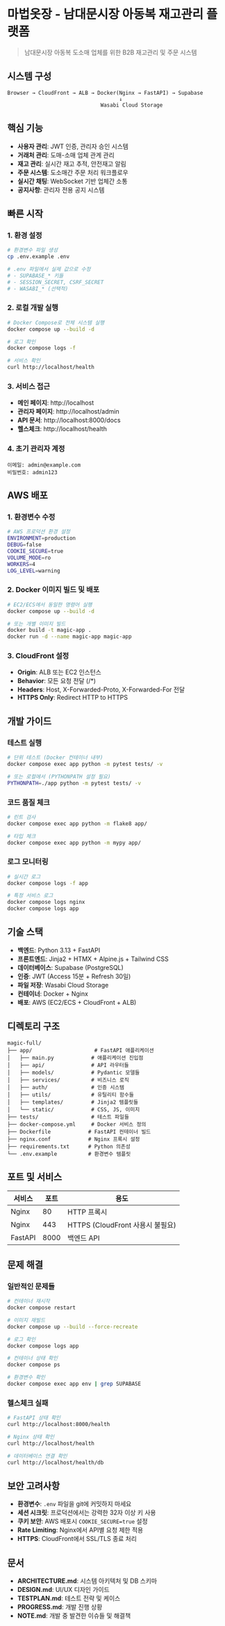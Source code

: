 # 마법옷장 - 남대문시장 아동복 재고관리 플랫폼

> 남대문시장 아동복 도소매 업체를 위한 B2B 재고관리 및 주문 시스템

## 시스템 구성

```
Browser → CloudFront → ALB → Docker(Nginx → FastAPI) → Supabase
                                    ↓
                              Wasabi Cloud Storage
```

## 핵심 기능

- **사용자 관리**: JWT 인증, 관리자 승인 시스템
- **거래처 관리**: 도매-소매 업체 관계 관리
- **재고 관리**: 실시간 재고 추적, 안전재고 알림
- **주문 시스템**: 도소매간 주문 처리 워크플로우
- **실시간 채팅**: WebSocket 기반 업체간 소통
- **공지사항**: 관리자 전용 공지 시스템

## 빠른 시작

### 1. 환경 설정

```bash
# 환경변수 파일 생성
cp .env.example .env

# .env 파일에서 실제 값으로 수정
# - SUPABASE_* 키들
# - SESSION_SECRET, CSRF_SECRET
# - WASABI_* (선택적)
```

### 2. 로컬 개발 실행

```bash
# Docker Compose로 전체 시스템 실행
docker compose up --build -d

# 로그 확인
docker compose logs -f

# 서비스 확인
curl http://localhost/health
```

### 3. 서비스 접근

- **메인 페이지**: http://localhost
- **관리자 페이지**: http://localhost/admin
- **API 문서**: http://localhost:8000/docs
- **헬스체크**: http://localhost/health

### 4. 초기 관리자 계정

```
이메일: admin@example.com
비밀번호: admin123
```

## AWS 배포

### 1. 환경변수 수정

```bash
# AWS 프로덕션 환경 설정
ENVIRONMENT=production
DEBUG=false
COOKIE_SECURE=true
VOLUME_MODE=ro
WORKERS=4
LOG_LEVEL=warning
```

### 2. Docker 이미지 빌드 및 배포

```bash
# EC2/ECS에서 동일한 명령어 실행
docker compose up --build -d

# 또는 개별 이미지 빌드
docker build -t magic-app .
docker run -d --name magic-app magic-app
```

### 3. CloudFront 설정

- **Origin**: ALB 또는 EC2 인스턴스
- **Behavior**: 모든 요청 전달 (/*) 
- **Headers**: Host, X-Forwarded-Proto, X-Forwarded-For 전달
- **HTTPS Only**: Redirect HTTP to HTTPS

## 개발 가이드

### 테스트 실행

```bash
# 단위 테스트 (Docker 컨테이너 내부)
docker compose exec app python -m pytest tests/ -v

# 또는 로컬에서 (PYTHONPATH 설정 필요)
PYTHONPATH=./app python -m pytest tests/ -v
```

### 코드 품질 체크

```bash
# 린트 검사
docker compose exec app python -m flake8 app/

# 타입 체크  
docker compose exec app python -m mypy app/
```

### 로그 모니터링

```bash
# 실시간 로그
docker compose logs -f app

# 특정 서비스 로그
docker compose logs nginx
docker compose logs app
```

## 기술 스택

- **백엔드**: Python 3.13 + FastAPI
- **프론트엔드**: Jinja2 + HTMX + Alpine.js + Tailwind CSS
- **데이터베이스**: Supabase (PostgreSQL)
- **인증**: JWT (Access 15분 + Refresh 30일)
- **파일 저장**: Wasabi Cloud Storage
- **컨테이너**: Docker + Nginx
- **배포**: AWS (EC2/ECS + CloudFront + ALB)

## 디렉토리 구조

```
magic-full/
├── app/                    # FastAPI 애플리케이션
│   ├── main.py            # 애플리케이션 진입점
│   ├── api/               # API 라우터들
│   ├── models/            # Pydantic 모델들
│   ├── services/          # 비즈니스 로직
│   ├── auth/              # 인증 시스템
│   ├── utils/             # 유틸리티 함수들
│   ├── templates/         # Jinja2 템플릿들
│   └── static/            # CSS, JS, 이미지
├── tests/                 # 테스트 파일들
├── docker-compose.yml     # Docker 서비스 정의
├── Dockerfile            # FastAPI 컨테이너 빌드
├── nginx.conf            # Nginx 프록시 설정
├── requirements.txt      # Python 의존성
└── .env.example          # 환경변수 템플릿
```

## 포트 및 서비스

| 서비스 | 포트 | 용도 |
|--------|------|------|
| Nginx | 80 | HTTP 프록시 |
| Nginx | 443 | HTTPS (CloudFront 사용시 불필요) |
| FastAPI | 8000 | 백엔드 API |

## 문제 해결

### 일반적인 문제들

```bash
# 컨테이너 재시작
docker compose restart

# 이미지 재빌드
docker compose up --build --force-recreate

# 로그 확인
docker compose logs app

# 컨테이너 상태 확인
docker compose ps

# 환경변수 확인
docker compose exec app env | grep SUPABASE
```

### 헬스체크 실패

```bash
# FastAPI 상태 확인
curl http://localhost:8000/health

# Nginx 상태 확인  
curl http://localhost/health

# 데이터베이스 연결 확인
curl http://localhost/health/db
```

## 보안 고려사항

- **환경변수**: `.env` 파일을 git에 커밋하지 마세요
- **세션 시크릿**: 프로덕션에서는 강력한 32자 이상 키 사용
- **쿠키 보안**: AWS 배포시 `COOKIE_SECURE=true` 설정
- **Rate Limiting**: Nginx에서 API별 요청 제한 적용
- **HTTPS**: CloudFront에서 SSL/TLS 종료 처리

## 문서

- **ARCHITECTURE.md**: 시스템 아키텍처 및 DB 스키마
- **DESIGN.md**: UI/UX 디자인 가이드  
- **TESTPLAN.md**: 테스트 전략 및 케이스
- **PROGRESS.md**: 개발 진행 상황
- **NOTE.md**: 개발 중 발견한 이슈들 및 해결책